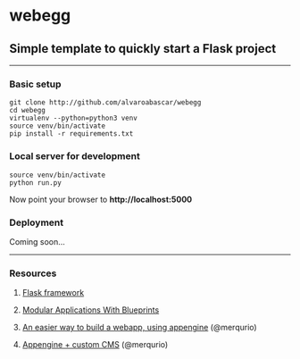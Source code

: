 # webegg
## Simple template to quickly start a Flask project

--------------------

### Basic setup
```{bash}
git clone http://github.com/alvaroabascar/webegg
cd webegg
virtualenv --python=python3 venv
source venv/bin/activate
pip install -r requirements.txt
```

### Local server for development
```{bash}
source venv/bin/activate
python run.py
```
Now point your browser to **http://localhost:5000**

### Deployment
Coming soon...

----------------------

### Resources

1. [Flask framework](http://flask.pocoo.org/)

2. [Modular Applications With Blueprints](http://flask.pocoo.org/docs/0.10/blueprints/)

3. [An easier way to build a webapp, using appengine](https://github.com/merqurio/flask-on-appengine) (@merqurio)

4. [Appengine + custom CMS](https://github.com/merqurio/kolore) (@merqurio)
